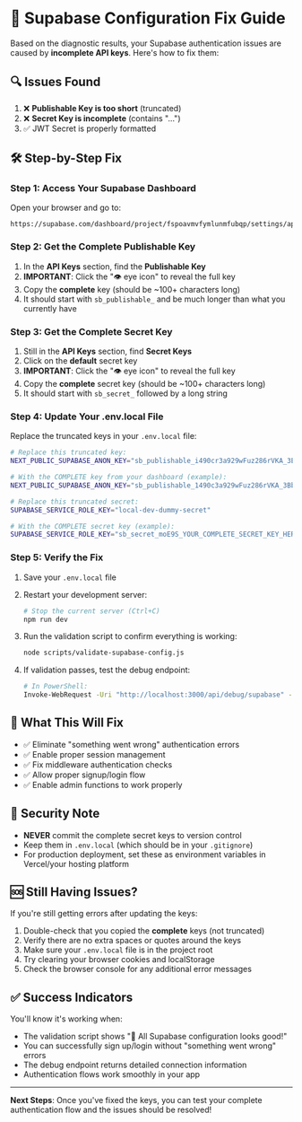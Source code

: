 # 🔧 Supabase Configuration Fix Guide

Based on the diagnostic results, your Supabase authentication issues are caused by **incomplete API keys**. Here's how to fix them:

## 🔍 Issues Found

1. ❌ **Publishable Key is too short** (truncated)
2. ❌ **Secret Key is incomplete** (contains "...")
3. ✅ JWT Secret is properly formatted

## 🛠️ Step-by-Step Fix

### Step 1: Access Your Supabase Dashboard

Open your browser and go to:
```
https://supabase.com/dashboard/project/fspoavmvfymlunmfubqp/settings/api
```

### Step 2: Get the Complete Publishable Key

1. In the **API Keys** section, find the **Publishable Key**
2. **IMPORTANT**: Click the "👁️ eye icon" to reveal the full key
3. Copy the **complete** key (should be ~100+ characters long)
4. It should start with `sb_publishable_` and be much longer than what you currently have

### Step 3: Get the Complete Secret Key

1. Still in the **API Keys** section, find **Secret Keys**
2. Click on the **default** secret key
3. **IMPORTANT**: Click the "👁️ eye icon" to reveal the full key  
4. Copy the **complete** secret key (should be ~100+ characters long)
5. It should start with `sb_secret_` followed by a long string

### Step 4: Update Your .env.local File

Replace the truncated keys in your `.env.local` file:

```bash
# Replace this truncated key:
NEXT_PUBLIC_SUPABASE_ANON_KEY="sb_publishable_i490cr3a929wFuz286rVKA_3EbsFJ7N"

# With the COMPLETE key from your dashboard (example):
NEXT_PUBLIC_SUPABASE_ANON_KEY="sb_publishable_1490c3a929wFuz286rVKA_3BbsFJ7N_YOUR_COMPLETE_KEY_HERE"

# Replace this truncated secret:
SUPABASE_SERVICE_ROLE_KEY="local-dev-dummy-secret"

# With the COMPLETE secret key (example):
SUPABASE_SERVICE_ROLE_KEY="sb_secret_moE9S_YOUR_COMPLETE_SECRET_KEY_HERE"
```

### Step 5: Verify the Fix

1. Save your `.env.local` file
2. Restart your development server:
   ```bash
   # Stop the current server (Ctrl+C)
   npm run dev
   ```

3. Run the validation script to confirm everything is working:
   ```bash
   node scripts/validate-supabase-config.js
   ```

4. If validation passes, test the debug endpoint:
   ```bash
   # In PowerShell:
   Invoke-WebRequest -Uri "http://localhost:3000/api/debug/supabase" -Method GET
   ```

## 🎯 What This Will Fix

- ✅ Eliminate "something went wrong" authentication errors
- ✅ Enable proper session management 
- ✅ Fix middleware authentication checks
- ✅ Allow proper signup/login flow
- ✅ Enable admin functions to work properly

## 🚨 Security Note

- **NEVER** commit the complete secret keys to version control
- Keep them in `.env.local` (which should be in your `.gitignore`)
- For production deployment, set these as environment variables in Vercel/your hosting platform

## 🆘 Still Having Issues?

If you're still getting errors after updating the keys:

1. Double-check that you copied the **complete** keys (not truncated)
2. Verify there are no extra spaces or quotes around the keys
3. Make sure your `.env.local` file is in the project root
4. Try clearing your browser cookies and localStorage
5. Check the browser console for any additional error messages

## ✅ Success Indicators

You'll know it's working when:
- The validation script shows "🎉 All Supabase configuration looks good!"
- You can successfully sign up/login without "something went wrong" errors
- The debug endpoint returns detailed connection information
- Authentication flows work smoothly in your app

---

**Next Steps**: Once you've fixed the keys, you can test your complete authentication flow and the issues should be resolved!
